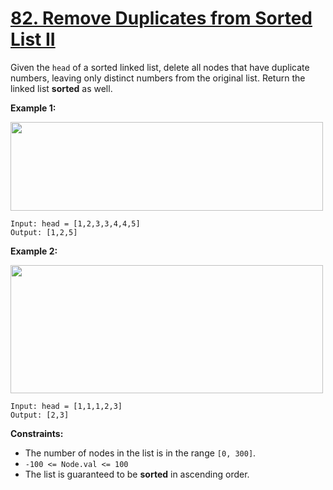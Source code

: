 # [82. Remove Duplicates from Sorted List II](https://leetcode.com/problems/remove-duplicates-from-sorted-list-ii/description/)

Given the `head` of a sorted linked list, delete all nodes that have duplicate numbers, leaving only distinct numbers from the original list. Return the linked list **sorted**  as well.

**Example 1:** 

<img alt="" src="https://assets.leetcode.com/uploads/2021/01/04/linkedlist1.jpg" style="width: 500px; height: 142px;">

```
Input: head = [1,2,3,3,4,4,5]
Output: [1,2,5]
```

**Example 2:** 

<img alt="" src="https://assets.leetcode.com/uploads/2021/01/04/linkedlist2.jpg" style="width: 500px; height: 205px;">

```
Input: head = [1,1,1,2,3]
Output: [2,3]
```

**Constraints:** 

- The number of nodes in the list is in the range `[0, 300]`.
- `-100 <= Node.val <= 100`
- The list is guaranteed to be **sorted**  in ascending order.